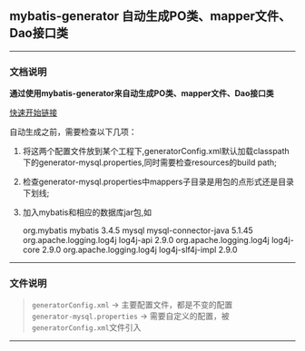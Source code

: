 ## mybatis-generator 自动生成PO类、mapper文件、Dao接口类
***
### 文档说明
**通过使用mybatis-generator来自动生成PO类、mapper文件、Dao接口类**   

[快速开始链接](http://www.mybatis.org/generator/quickstart.html)

自动生成之前，需要检查以下几项：
1. 将这两个配置文件放到某个工程下,generatorConfig.xml默认加载classpath下的generator-mysql.properties,同时需要检查resources的build path;
2. 检查generator-mysql.properties中mappers子目录是用包的点形式还是目录下划线;
3. 加入mybatis和相应的数据库jar包,如

	<dependency>
		<groupId>org.mybatis</groupId>
		<artifactId>mybatis</artifactId>
		<version>3.4.5</version>
	</dependency>
	<dependency>
		<groupId>mysql</groupId>
		<artifactId>mysql-connector-java</artifactId>
		<version>5.1.45</version>
	</dependency>
	<!-- 可选日志 -->
	<dependency>
		<groupId>org.apache.logging.log4j</groupId>
		<artifactId>log4j-api</artifactId>
		<version>2.9.0</version>
	</dependency>
	<dependency>
		<groupId>org.apache.logging.log4j</groupId>
		<artifactId>log4j-core</artifactId>
		<version>2.9.0</version>
	</dependency>
	<dependency>
		<groupId>org.apache.logging.log4j</groupId>
		<artifactId>log4j-slf4j-impl</artifactId>
		<version>2.9.0</version>
	</dependency>
***
### 文件说明	 
> `generatorConfig.xml` -> 主要配置文件，都是不变的配置   
> `generator-mysql.properties` -> 需要自定义的配置，被`generatorConfig.xml`文件引入

***